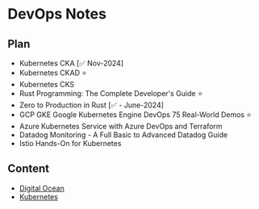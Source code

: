 # DevOps Notes

## Plan

- Kubernetes CKA [✅ Nov-2024]
- Kubernetes CKAD ⭐
- Kubernetes CKS
- Rust Programming: The Complete Developer's Guide ⭐
- Zero to Production in Rust [✅ - June-2024]
- GCP GKE Google Kubernetes Engine DevOps 75 Real-World Demos ⭐
- Azure Kubernetes Service with Azure DevOps and Terraform
- Datadog Monitoring - A Full Basic to Advanced Datadog Guide
- Istio Hands-On for Kubernetes

## Content

- [Digital Ocean](digitalocean/kubernetes.md)
- [Kubernetes](kubernetes/plan.md)
